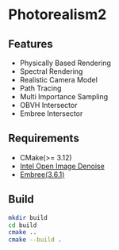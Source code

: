 # Photorealism2

## Features

* Physically Based Rendering
* Spectral Rendering
* Realistic Camera Model
* Path Tracing
* Multi Importance Sampling
* OBVH Intersector
* Embree Intersector

## Requirements
* CMake(>= 3.12)
* [Intel Open Image Denoise](https://openimagedenoise.github.io/) 
* [Embree(3.6.1)](https://www.embree.org/)

## Build

```zsh
mkdir build
cd build
cmake ..
cmake --build .
```
